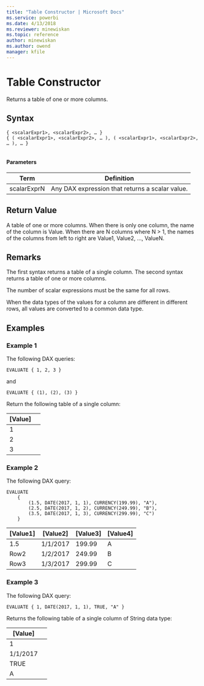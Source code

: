 ```yaml
---
title: "Table Constructor | Microsoft Docs"
ms.service: powerbi
ms.date: 4/13/2018
ms.reviewer: minewiskan
ms.topic: reference
author: minewiskan
ms.author: owend
manager: kfile
---
```

# Table Constructor
Returns a table of one or more columns.   
  
## Syntax  
  
```  
{ <scalarExpr1>, <scalarExpr2>, … } 
{ ( <scalarExpr1>, <scalarExpr2>, … ), ( <scalarExpr1>, <scalarExpr2>, … ), … }
 
```  
  
#### Parameters  
  
|Term|Definition|  
|--------|--------------|  
|scalarExprN|Any DAX expression that returns a scalar value.|  
  
## Return Value  
A table of one or more columns. When there is only one column, the name of the column is Value. When there are N columns where N > 1, the names of the columns from left to right are Value1, Value2, …, ValueN. 
  
## Remarks  
The first syntax returns a table of a single column. The second syntax returns a table of one or more columns.

The number of scalar expressions must be the same for all rows.

When the data types of the values for a column are different in different rows, all values are converted to a common data type.

  
## Examples
### Example 1  
 
The following DAX queries:
```
EVALUATE { 1, 2, 3 }
```
and
```
EVALUATE { (1), (2), (3) }
```

Return the following table of a single column:


[Value]  |  |
---------|---------
1     |         
2     |         
3     |         

### Example 2 
The following DAX query:
```
EVALUATE
	{
		(1.5, DATE(2017, 1, 1), CURRENCY(199.99), "A"), 
		(2.5, DATE(2017, 1, 2), CURRENCY(249.99), "B"), 
		(3.5, DATE(2017, 1, 3), CURRENCY(299.99), "C") 
	}
```



[Value1]  |[Value2]  |[Value3]  |[Value4]  
---------|---------|---------|---------
1.5    |    1/1/2017     |   199.99      |     A    
Row2     |   1/2/2017      |    249.99     |         B
Row3     |   1/3/2017      |    299.99     |         C

### Example 3
The following DAX query:
```
EVALUATE { 1, DATE(2017, 1, 1), TRUE, "A" }
```
Returns the following table of a single column of String data type:

[Value]  |  |
---------|---------
1     |         
1/1/2017     |         
TRUE     |  
A  |